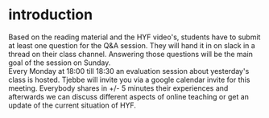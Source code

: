 # introduction
Based on the reading material and the HYF video's, students have to submit at least one question for the Q&A session. They will hand it in on slack in a thread on their class channel. Answering those questions will be the main goal of the session on Sunday.  
Every Monday at 18:00 till 18:30 an evaluation session about yesterday's class is hosted. Tjebbe will invite you via a google calendar invite for this meeting. Everybody shares in +/- 5 minutes their experiences and afterwards we can discuss different aspects of online teaching or get an update of the current situation of HYF. 
